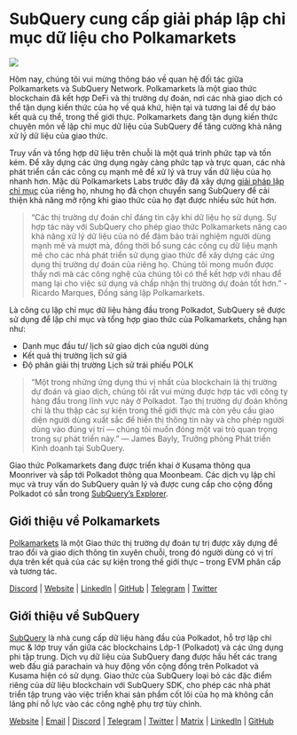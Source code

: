 # SubQuery cung cấp giải pháp lập chỉ mục dữ liệu cho Polkamarkets

![](https://miro.medium.com/max/1400/0*KRx5x-Oaz7mfHPuJ)

Hôm nay, chúng tôi vui mừng thông báo về quan hệ đối tác giữa Polkamarkets và SubQuery Network. Polkamarkets là một giao thức blockchain đã kết hợp DeFi và thị trường dự đoán, nơi các nhà giao dịch có thể tận dụng kiến thức của họ về quá khứ, hiện tại và tương lai để dự báo kết quả cụ thể, trong thế giới thực. Polkamarkets đang tận dụng kiến thức chuyên môn về lập chỉ mục dữ liệu của SubQuery để tăng cường khả năng xử lý dữ liệu của giao thức.

Truy vấn và tổng hợp dữ liệu trên chuỗi là một quá trình phức tạp và tốn kém. Để xây dựng các ứng dụng ngày càng phức tạp và trực quan, các nhà phát triển cần các công cụ mạnh mẽ để xử lý và truy vấn dữ liệu của họ nhanh hơn. Mặc dù Polkamarkets Labs trước đây đã xây dựng [giải pháp lập chỉ mục](https://github.com/Polkamarkets/polkamarkets-api) của riêng họ, nhưng họ đã chọn chuyển sang SubQuery để cải thiện khả năng mở rộng khi giao thức của họ đạt được nhiều sức hút hơn.

> “Các thị trường dự đoán chỉ đáng tin cậy khi dữ liệu họ sử dụng. Sự hợp tác này với SubQuery cho phép giao thức Polkamarkets nâng cao khả năng xử lý dữ liệu của nó để đảm bảo trải nghiệm người dùng mạnh mẽ và mượt mà, đồng thời bổ sung các công cụ dữ liệu mạnh mẽ cho các nhà phát triển sử dụng giao thức để xây dựng các ứng dụng thị trường dự đoán của riêng họ. Chúng tôi mong muốn được thấy nơi mà các công nghệ của chúng tôi có thể kết hợp với nhau để mang lại cho việc sử dụng và chấp nhận thị trường dự đoán tốt hơn.” - Ricardo Marques, Đồng sáng lập Polkamarkets.

Là công cụ lập chỉ mục dữ liệu hàng đầu trong Polkadot, SubQuery sẽ được sử dụng để lập chỉ mục và tổng hợp giao thức của Polkamarkets, chẳng hạn như:

- Danh mục đầu tư/ lịch sử giao dịch của người dùng
- Kết quả thị trường lịch sử giá
- Độ phân giải thị trường Lịch sử trái phiếu POLK

> “Một trong những ứng dụng thú vị nhất của blockchain là thị trường dự đoán và giao dịch, chúng tôi rất vui mừng được hợp tác với công ty hàng đầu trong lĩnh vực này ở Polkadot. Tạo thị trường dự đoán không chỉ là thu thập các sự kiện trong thế giới thực mà còn yêu cầu giao diện người dùng xuất sắc để hiển thị thông tin này và cho phép người dùng vào đúng vị trí — chúng tôi muốn đóng một vai trò quan trọng trong sự phát triển này.” — James Bayly, Trưởng phòng Phát triển Kinh doanh tại SubQuery.

Giao thức Polkamarkets đang được triển khai ở Kusama thông qua Moonriver và sắp tới Polkadot thông qua Moonbeam. Các dịch vụ lập chỉ mục và truy vấn do SubQuery quản lý và được cung cấp cho cộng đồng Polkadot có sẵn trong [SubQuery’s Explorer](https://explorer.subquery.network/).

## Giới thiệu về Polkamarkets

[Polkamarkets](https://www.polkamarkets.com/) là một Giao thức thị trường dự đoán tự trị được xây dựng để trao đổi và giao dịch thông tin xuyên chuỗi, trong đó người dùng có vị trí dựa trên kết quả của các sự kiện trong thế giới thực – trong EVM phân cấp và tương tác.

[Discord](https://discord.gg/polkamarkets) | [Website](https://polkamarkets.com/) | [LinkedIn](https://www.linkedin.com/company/polkamarkets/) | [GitHub](https://github.com/Polkamarkets) | [Telegram](http://t.me/polkamarkets) | [Twitter](https://twitter.com/polkamarkets)

## Giới thiệu về SubQuery

[SubQuery](https://subquery.network/) là nhà cung cấp dữ liệu hàng đầu của Polkadot, hỗ trợ lập chỉ mục & lớp truy vấn giữa các blockchains Lớp-1 (Polkadot) và các ứng dụng phi tập trung. Dịch vụ dữ liệu của SubQuery đang được hầu hết các trang web đấu giá parachain và huy động vốn cộng đồng trên Polkadot và Kusama hiện có sử dụng. Giao thức của SubQuery loại bỏ các đặc điểm riêng của dữ liệu blockchain với SubQuery SDK, cho phép các nhà phát triển tập trung vào việc triển khai sản phẩm cốt lõi của họ mà không cần lãng phí nỗ lực vào các công nghệ phụ trợ tùy chỉnh.

[Website](https://subquery.network/) | [Email](hello@subquery.network) | [Discord](https://discord.com/invite/78zg8aBSMG) | [Telegram](https://t.me/subquerynetwork) | [Twitter](https://twitter.com/subquerynetwork) | [Matrix](https://matrix.to/#/#subquery:matrix.org) | [LinkedIn](https://www.linkedin.com/company/subquery) | [GitHub](https://github.com/subquery)
